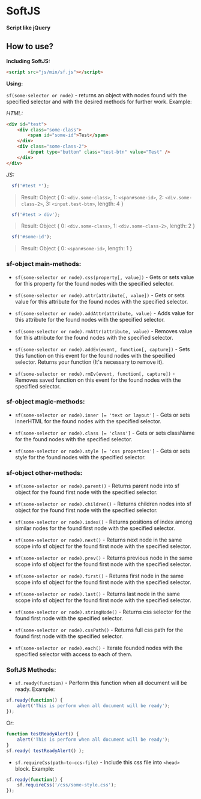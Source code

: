# SoftJS
**Script like jQuery**

## How to use?

**Including SoftJS:**
```html
<script src="js/min/sf.js"></script>
```

**Using:**

`sf(some-selector or node)` - returns an object with nodes found with the specified selector and with the desired methods for further work.
Example:

_HTML:_
```html
<div id="test">
    <div class="some-class">
        <span id="some-id">Test</span>
    </div>
    <div class="some-class-2">
        <input type="button" class="test-btn" value="Test" />
    </div>
</div>
```
_JS:_
```javascript
  sf('#test *');
```
> Result: Object { 0: `<div.some-class>`, 1: `<span#some-id>`, 2: `<div.some-class-2>`, 3: `<input.test-btn>`, length: 4 }

```javascript
  sf('#test > div');
```
> Result: Object { 0: `<div.some-class>`, 1: `<div.some-class-2>`, length: 2 }

```javascript
  sf('#some-id');
```
> Result: Object { 0: `<span#some-id>`, length: 1 }



### sf-object main-methods:

* `sf(some-selector or node).css(property[, value])` - Gets or sets value for this property for the found nodes with the specified selector.

* `sf(some-selector or node).attr(attribute[, value])` - Gets or sets value for this attribute for the found nodes with the specified selector.

* `sf(some-selector or node).addAttr(attribute, value)` - Adds value for this attribute for the found nodes with the specified selector.

* `sf(some-selector or node).rmAttr(attribute, value)` - Removes value for this attribute for the found nodes with the specified selector.

* `sf(some-selector or node).addEv(event, function[, capture])` - Sets this function on this event for the found nodes with the specified selector. Returns your function (It's necessary to remove it).

* `sf(some-selector or node).rmEv(event, function[, capture])` - Removes saved function on this event for the found nodes with the specified selector.

### sf-object magic-methods:

* `sf(some-selector or node).inner [= 'text or layout']` - Gets or sets innerHTML for the found nodes with the specified selector.

* `sf(some-selector or node).class [= 'class']` - Gets or sets className for the found nodes with the specified selector.

* `sf(some-selector or node).style [= 'css properties']` - Gets or sets style for the found nodes with the specified selector.

### sf-object other-methods:

* `sf(some-selector or node).parent()` - Returns parent node into sf object for the found first node with the specified selector.

* `sf(some-selector or node).children()` - Returns children nodes into sf object for the found first node with the specified selector.

* `sf(some-selector or node).index()` - Returns positions of index among similar nodes for the found first node with the specified selector.

* `sf(some-selector or node).next()` - Returns next node in the same scope info sf object for the found first node with the specified selector.

* `sf(some-selector or node).prev()` - Returns previous node in the same scope info sf object for the found first node with the specified selector.

* `sf(some-selector or node).first()` - Returns first node in the same scope info sf object for the found first node with the specified selector.

* `sf(some-selector or node).last()` - Returns last node in the same scope info sf object for the found first node with the specified selector.

* `sf(some-selector or node).stringNode()` - Returns css selector for the found first node with the specified selector.

* `sf(some-selector or node).cssPath()` - Returns full css path for the found first node with the specified selector.

* `sf(some-selector or node).each()` - Iterate founded nodes with the specified selector with access to each of them.

### SoftJS Methods:

* `sf.ready(function)` - Perform this function when all document will be ready.
Example:
```javascript
sf.ready(function() {
    alert('This is perform when all document will be ready');
});
```
Or:
```javascript
function testReadyAlert() {
    alert('This is perform when all document will be ready');
}
sf.ready( testReadyAlert() );
```

* `sf.requireCss(path-to-ccs-file)` - Include this css file into `<head>` block.
Example:
```javascript
sf.ready(function() {
    sf.requireCss('/css/some-style.css');
});
```
